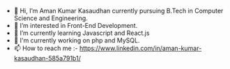 - 👋 Hi, I’m Aman Kumar Kasaudhan currently pursuing B.Tech in Computer Science and Engineering.
- 👀 I’m interested in Front-End Development.
- 🌱 I’m currently learning Javascript and React.js
- 🌱 I'm currently working on php and MySQL.
- 📫 How to reach me :- https://www.linkedin.com/in/aman-kumar-kasaudhan-585a791b1/
